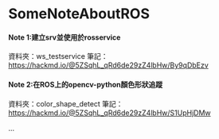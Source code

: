 # SomeNoteAboutROS

#### Note 1:建立srv並使用於rosservice
資料夾：ws_testservice
筆記：https://hackmd.io/@5ZSqhL_qRd6de29zZ4lbHw/By9qDbEzv

#### Note 2:在ROS上的opencv-python顏色形狀追蹤
資料夾：color_shape_detect
筆記：https://hackmd.io/@5ZSqhL_qRd6de29zZ4lbHw/S1UpHjDMw





...



